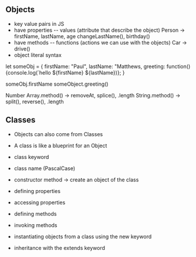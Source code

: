## Objects

- key value pairs in JS
- have properties -- values (attribute that describe the object) Person -> firstName, lastName, age changeLastName(), birthday()
- have methods -- functions (actions we can use with the objects) Car -> drive()
- object literal syntax

let someObj = {
    firstName: "Paul",
    lastName: "Matthews,
    greeting: function() {console.log(`hello ${firstName} ${lastName})};
}

someObj.firstName
someObject.greeting()

Number
Array.method() -> removeAt, splice(), .length
String.method() -> split(), reverse(), .length


## Classes

- Objects can also come from Classes
- A class is like a blueprint for an Object

- class keyword
- class name (PascalCase)

- constructor method -> create an object of the class

- defining properties
- accessing properties

- defining methods
- invoking methods

- instantiating objects from a class using the new keyword

- inheritance with the extends keyword